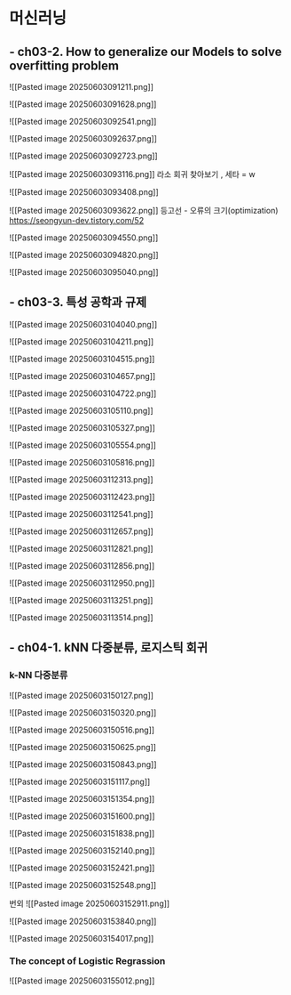 

# 머신러닝

## **- ch03-2. How to generalize our Models to solve overfitting problem**

![[Pasted image 20250603091211.png]]

![[Pasted image 20250603091628.png]]

![[Pasted image 20250603092541.png]]

![[Pasted image 20250603092637.png]]

![[Pasted image 20250603092723.png]]

![[Pasted image 20250603093116.png]]
라소 회귀 찾아보기 , 세타 = w

![[Pasted image 20250603093408.png]]

![[Pasted image 20250603093622.png]]
등고선 - 오류의 크기(optimization)
https://seongyun-dev.tistory.com/52

![[Pasted image 20250603094550.png]]

![[Pasted image 20250603094820.png]]

![[Pasted image 20250603095040.png]]

## **- ch03-3. 특성 공학과 규제**

![[Pasted image 20250603104040.png]]

![[Pasted image 20250603104211.png]]

![[Pasted image 20250603104515.png]]

![[Pasted image 20250603104657.png]]

![[Pasted image 20250603104722.png]]

![[Pasted image 20250603105110.png]]

![[Pasted image 20250603105327.png]]

![[Pasted image 20250603105554.png]]

![[Pasted image 20250603105816.png]]

![[Pasted image 20250603112313.png]]

![[Pasted image 20250603112423.png]]

![[Pasted image 20250603112541.png]]

![[Pasted image 20250603112657.png]]

![[Pasted image 20250603112821.png]]

![[Pasted image 20250603112856.png]]

![[Pasted image 20250603112950.png]]

![[Pasted image 20250603113251.png]]

![[Pasted image 20250603113514.png]]

## **- ch04-1. kNN 다중분류, 로지스틱 회귀**

### k-NN 다중분류

![[Pasted image 20250603150127.png]]

![[Pasted image 20250603150320.png]]

![[Pasted image 20250603150516.png]]

![[Pasted image 20250603150625.png]]

![[Pasted image 20250603150843.png]]

![[Pasted image 20250603151117.png]]

![[Pasted image 20250603151354.png]]

![[Pasted image 20250603151600.png]]

![[Pasted image 20250603151838.png]]

![[Pasted image 20250603152140.png]]

![[Pasted image 20250603152421.png]]

![[Pasted image 20250603152548.png]]

번외
![[Pasted image 20250603152911.png]]

![[Pasted image 20250603153840.png]]

![[Pasted image 20250603154017.png]]

### The concept of Logistic Regrassion

![[Pasted image 20250603155012.png]]

